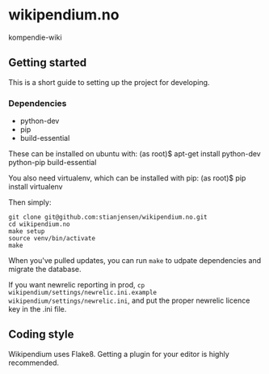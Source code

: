 wikipendium.no
==============

kompendie-wiki


## Getting started

This is a short guide to setting up the project for developing.

### Dependencies

* python-dev
* pip
* build-essential

These can be installed on ubuntu with:
    (as root)$ apt-get install python-dev python-pip build-essential

You also need virtualenv, which can be installed with pip:
    (as root)$ pip install virtualenv

Then simply:

```
git clone git@github.com:stianjensen/wikipendium.no.git
cd wikipendium.no
make setup
source venv/bin/activate
make
```

When you've pulled updates, you can run `make` to udpate dependencies and migrate the database.

If you want newrelic reporting in prod, `cp wikipendium/settings/newrelic.ini.example wikipendium/settings/newrelic.ini`, and put the proper newrelic licence key in the .ini file.

## Coding style

Wikipendium uses Flake8.
Getting a plugin for your editor is highly recommended.
